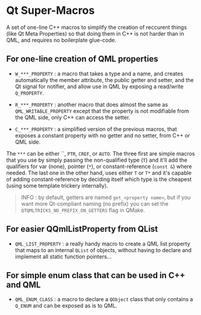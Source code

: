 Qt Super-Macros
===============

A set of one-line C++ macros to simplify the creation of reccurent things (like Qt Meta Properties) so that doing them in C++ is not harder than in QML, and requires no boilerplate glue-code.

## For one-line creation of QML properties

* `W_***_PROPERTY` : a macro that takes a type and a name, and creates automatically the member attribute, the public getter and setter, and the Qt signal for notifier, and allow use in QML by exposing a read/write `Q_PROPERTY`.

* `R_***_PROPERTY` : another macro that does almost the same as `QML_WRITABLE_PROPERTY` except that the property is not modifiable from the QML side, only C++ can access the setter.

* `C_***_PROPERTY` : a simplified version of the previous macros, that exposes a constant property with no getter and no setter, from C++ or QML side.

The `***` can be either ``, `PTR`, `CREF`, or `AUTO`. The three first are simple macros that you use by simply passing the non-qualified type (`T`) and it'll add the qualifiers for var (none), pointer (`*`), or constant-reference (`const &`) where needed. The last one in the other hand, uses either `T` or `T*` and it's capable of adding constant-reference by deciding itself which type is the cheapest (using some template trickery internally).

> INFO : by default, getters are named `get_<property name>`, but if you want more Qt-compliant naming (no prefix) you can set the `QTQMLTRICKS_NO_PREFIX_ON_GETTERS` flag in QMake.


## For easier QQmlListProperty from QList

* `QML_LIST_PROPERTY` : a really handy macro to create a QML list property that maps to an internal `QList` of objects, without having to declare and implement all static function pointers...


## For simple enum class that can be used in C++ and QML

* `QML_ENUM_CLASS` : a macro to declare a `QObject` class that only contains a `Q_ENUM` and can be exposed as is to QML.

